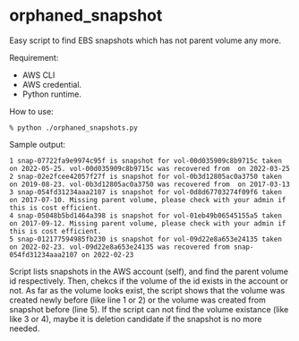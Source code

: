 # orphaned_snapshot

Easy script to find EBS snapshots which has not parent volume any more. 

Requirement:
- AWS CLI 
- AWS credential.
- Python runtime.

How to use:
```
% python ./orphaned_snapshots.py
```

Sample output:

```
1 snap-07722fa9e9974c95f is snapshot for vol-00d035909c8b9715c taken on 2022-05-25. vol-00d035909c8b9715c was recovered from  on 2022-03-25
2 snap-02e2fcee42057f27f is snapshot for vol-0b3d12805ac0a3750 taken on 2019-08-23. vol-0b3d12805ac0a3750 was recovered from  on 2017-03-13
3 snap-054fd31234aaa2107 is snapshot for vol-0d8d67703274f09f6 taken on 2017-07-10. Missing parent volume, please check with your admin if this is cost efficient.
4 snap-05048b5bd1464a398 is snapshot for vol-01eb49b06545155a5 taken on 2017-09-12. Missing parent volume, please check with your admin if this is cost efficient.
5 snap-012177594985fb230 is snapshot for vol-09d22e8a653e24135 taken on 2022-02-23. vol-09d22e8a653e24135 was recovered from snap-054fd31234aaa2107 on 2022-02-23
```

Script lists snapshots in the AWS account (self), and find the parent volume id respectively. Then, chekcs if the volume of the id exists in the account or not. As far as the volume looks exist, the script shows that the volume was created newly before (like line 1 or 2) or the volume was created from snapshot before (line 5). If the script can not find the volume existance (like like 3 or 4), maybe it is deletion candidate if the snapshot is no more needed.

